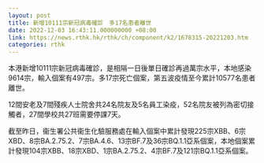 ```yaml
---
layout: post
title: 新增10111宗新冠病毒確診　多17名患者離世
date: 2022-12-03 16:43:11.000000000 +08:00
link: https://news.rthk.hk/rthk/ch/component/k2/1678315-20221203.htm
categories: rthk
---
```


本港新增10111宗新冠病毒確診，是相隔一日後單日確診再過萬宗水平，本地感染9614宗，輸入個案有497宗。多17宗死亡個案，第五波疫情至今累計10577名患者離世。

12間安老及7間殘疾人士院舍共24名院友及5名員工染疫，52名院友被列為密切接觸者，27間學校共27班需要停課7天。

截至昨日，衞生署公共衞生化驗服務處在輸入個案中累計發現225宗XBB、6宗XBD、8宗BA.2.75.2、7宗BA.4.6、13宗BF.7及36宗BQ.1.1亞系個案，本地個案累計發現104宗XBB、18宗XBD、1宗BA.2.75.2、4宗BF.7及121宗BQ.1.1亞系個案。
